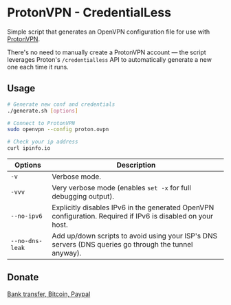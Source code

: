 # ProtonVPN - CredentialLess

Simple script that generates an OpenVPN configuration file for use with [ProtonVPN](https://protonvpn.com/).

There's no need to manually create a ProtonVPN account — the script leverages Proton's `/credentialless` API to automatically generate a new one each time it runs.

## Usage

```bash
# Generate new conf and credentials
./generate.sh [options]

# Connect to ProtonVPN
sudo openvpn --config proton.ovpn

# Check your ip address
curl ipinfo.io
```

| Options           | Description                                                                                                    |
| ----------------- | -------------------------------------------------------------------------------------------------------------- |
| `-v`              | Verbose mode.                                                                                                  |
| `-vvv`            | Very verbose mode (enables `set -x` for full debugging output).                                                |
| `--no-ipv6`       | Explicitly disables IPv6 in the generated OpenVPN configuration. Required if IPv6 is disabled on your host.    |
| `--no-dns-leak`   | Add up/down scripts to avoid using your ISP's DNS servers (DNS queries go through the tunnel anyway).          |

## Donate

[Bank transfer, Bitcoin, Paypal](https://proton.me/foundation#donate)

